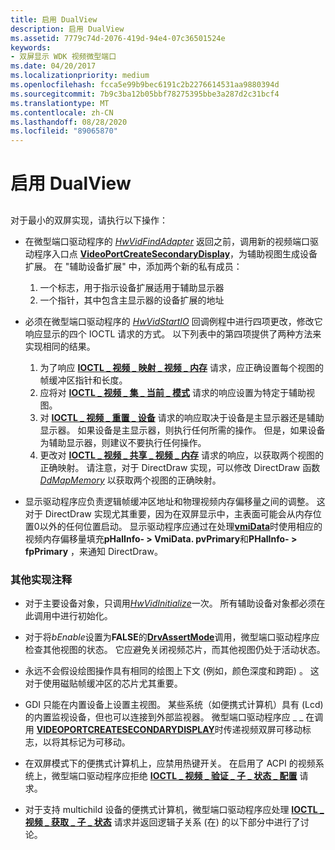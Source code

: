 ```yaml
---
title: 启用 DualView
description: 启用 DualView
ms.assetid: 7779c74d-2076-419d-94e4-07c36501524e
keywords:
- 双屏显示 WDK 视频微型端口
ms.date: 04/20/2017
ms.localizationpriority: medium
ms.openlocfilehash: fcca5e99b9bec6191c2b2276614531aa9880394d
ms.sourcegitcommit: 7b9c3ba12b05bbf78275395bbe3a287d2c31bcf4
ms.translationtype: MT
ms.contentlocale: zh-CN
ms.lasthandoff: 08/28/2020
ms.locfileid: "89065870"
---
```

# <a name="enabling-dualview"></a>启用 DualView


## <span id="ddk_enabling_dualview_gg"></span><span id="DDK_ENABLING_DUALVIEW_GG"></span>


对于最小的双屏实现，请执行以下操作：

-   在微型端口驱动程序的 [*HwVidFindAdapter*](/windows-hardware/drivers/ddi/video/nc-video-pvideo_hw_find_adapter) 返回之前，调用新的视频端口驱动程序入口点 [**VideoPortCreateSecondaryDisplay**](/windows-hardware/drivers/ddi/video/nf-video-videoportcreatesecondarydisplay)，为辅助视图生成设备扩展。 在 "辅助设备扩展" 中，添加两个新的私有成员：

    1.  一个标志，用于指示设备扩展适用于辅助显示器
    2.  一个指针，其中包含主显示器的设备扩展的地址
-   必须在微型端口驱动程序的 [*HwVidStartIO*](/windows-hardware/drivers/ddi/video/nc-video-pvideo_hw_start_io) 回调例程中进行四项更改，修改它响应显示的四个 IOCTL 请求的方式。 以下列表中的第四项提供了两种方法来实现相同的结果。

    1.  为了响应 [**IOCTL \_ 视频 \_ 映射 \_ 视频 \_ 内存**](/windows-hardware/drivers/ddi/ntddvdeo/ni-ntddvdeo-ioctl_video_map_video_memory) 请求，应正确设置每个视图的帧缓冲区指针和长度。
    2.  应将对 [**IOCTL \_ 视频 \_ 集 \_ 当前 \_ 模式**](/windows-hardware/drivers/ddi/ntddvdeo/ni-ntddvdeo-ioctl_video_set_current_mode) 请求的响应设置为特定于辅助视图。
    3.  对 [**IOCTL \_ 视频 \_ 重置 \_ 设备**](/windows-hardware/drivers/ddi/ntddvdeo/ni-ntddvdeo-ioctl_video_reset_device) 请求的响应取决于设备是主显示器还是辅助显示器。 如果设备是主显示器，则执行任何所需的操作。 但是，如果设备为辅助显示器，则建议不要执行任何操作。
    4.  更改对 [**IOCTL \_ 视频 \_ 共享 \_ 视频 \_ 内存**](/windows-hardware/drivers/ddi/ntddvdeo/ni-ntddvdeo-ioctl_video_share_video_memory) 请求的响应，以获取两个视图的正确映射。 请注意，对于 DirectDraw 实现，可以修改 DirectDraw 函数 [*DdMapMemory*](/windows/desktop/api/ddrawint/nc-ddrawint-pdd_mapmemory) 以获取两个视图的正确映射。
-   显示驱动程序应负责逻辑帧缓冲区地址和物理视频内存偏移量之间的调整。 这对于 DirectDraw 实现尤其重要，因为在双屏显示中，主表面可能会从内存位置0以外的任何位置启动。 显示驱动程序应通过在处理[**vmiData**](/windows/desktop/api/winddi/nf-winddi-drvgetdirectdrawinfo)时使用相应的视频内存偏移量填充**pHalInfo- &gt; VmiData. pvPrimary**和**PHalInfo- &gt; fpPrimary** ，来通知 DirectDraw。

### <a name="span-idadditional_implementation_notesspanspan-idadditional_implementation_notesspanspan-idadditional_implementation_notesspanadditional-implementation-notes"></a><span id="Additional_Implementation_Notes"></span><span id="additional_implementation_notes"></span><span id="ADDITIONAL_IMPLEMENTATION_NOTES"></span>其他实现注释

-   对于主要设备对象，只调用[*HwVidInitialize*](/windows-hardware/drivers/ddi/video/nc-video-pvideo_hw_initialize)一次。 所有辅助设备对象都必须在此调用中进行初始化。

-   对于将*bEnable*设置为**FALSE**的[**DrvAssertMode**](/windows/desktop/api/winddi/nf-winddi-drvassertmode)调用，微型端口驱动程序应检查其他视图的状态。 它应避免关闭视频芯片，而其他视图仍处于活动状态。

-   永远不会假设绘图操作具有相同的绘图上下文 (例如，颜色深度和跨距) 。 这对于使用磁贴帧缓冲区的芯片尤其重要。

-   GDI 只能在内置设备上设置主视图。 某些系统（如便携式计算机）具有 (Lcd) 的内置监视设备，但也可以连接到外部监视器。 微型端口驱动程序应 \_ \_ 在调用 [**VIDEOPORTCREATESECONDARYDISPLAY**](/windows-hardware/drivers/ddi/video/nf-video-videoportcreatesecondarydisplay)时传递视频双屏可移动标志，以将其标记为可移动。

-   在双屏模式下的便携式计算机上，应禁用热键开关。 在启用了 ACPI 的视频系统上，微型端口驱动程序应拒绝 [**IOCTL \_ 视频 \_ 验证 \_ 子 \_ 状态 \_ 配置**](/windows-hardware/drivers/ddi/ntddvdeo/ni-ntddvdeo-ioctl_video_validate_child_state_configuration) 请求。

-   对于支持 multichild 设备的便携式计算机，微型端口驱动程序应处理 [**IOCTL \_ 视频 \_ 获取 \_ 子 \_ 状态**](/windows-hardware/drivers/ddi/ntddvdeo/ni-ntddvdeo-ioctl_video_get_child_state) 请求并返回逻辑子关系 (在) 的以下部分中进行了讨论。

 

